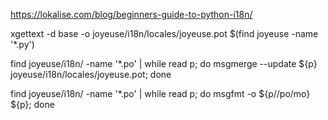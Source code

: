 https://lokalise.com/blog/beginners-guide-to-python-i18n/

xgettext -d base -o joyeuse/i18n/locales/joyeuse.pot $(find joyeuse -name '*.py')

find joyeuse/i18n/ -name '*.po' | while read p; do msgmerge --update ${p} joyeuse/i18n/locales/joyeuse.pot; done

find joyeuse/i18n/ -name '*.po' | while read p; do  msgfmt -o ${p//po/mo} ${p}; done
